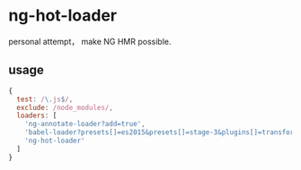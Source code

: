 # ng-hot-loader
personal attempt， make NG HMR possible.

## usage
```javascript
{
  test: /\.js$/,
  exclude: /node_modules/,
  loaders: [
    'ng-annotate-loader?add=true',
    'babel-loader?presets[]=es2015&presets[]=stage-3&plugins[]=transform-function-bind&cacheDirectory=true',
    'ng-hot-loader'
  ]
}
```
